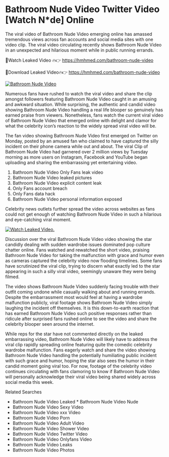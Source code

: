 ﻿# Bathroom Nude Video Twitter Video [Watch N*de] Online

The viral video of ﻿Bathroom Nude Video emerging online has amassed tremendous views across fan accounts and social media sites with one video clip. The viral video circulating recently shows ﻿Bathroom Nude Video in an unexpected and hilarious moment while in public running errands. 

🔴Watch Leaked Video 🔥👉  https://hmhmed.com/bathroom-nude-video 

🔴Download Leaked Video🔥👉  https://hmhmed.com/bathroom-nude-video 

[![Bathroom Nude Video](https://i.imgur.com/dJHk4Zq.gif)](https://hmhmed.com/bathroom-nude-video)

Numerous fans have rushed to watch the viral video and share the clip amongst followers featuring ﻿Bathroom Nude Video caught in an amusing and awkward situation. While surprising, the authentic and candid video showing ﻿Bathroom Nude Video handling a real life blooper so genuinely has earned praise from viewers. Nonetheless, fans watch the current viral video of ﻿Bathroom Nude Video that emerged online with delight and clamor for what the celebrity icon’s reaction to the widely spread viral video will be.

The fan video showing ﻿Bathroom Nude Video first emerged on Twitter on Monday, posted by an amused fan who claimed to have captured the silly incident on their phone camera while out and about. The viral Clip of ﻿Bathroom Nude Video had garnered over 2 million views by Tuesday morning as more users on Instagram, Facebook and YouTube began uploading and sharing the embarrassing yet entertaining video. 

1. ﻿Bathroom Nude Video Only Fans leak video
2. ﻿Bathroom Nude Video leaked pictures
3. ﻿Bathroom Nude Video explicit content leak
4. Only Fans account breach
5. Only Fans data hack
6. ﻿Bathroom Nude Video personal information exposed

Celebrity news outlets further spread the video across websites as fans could not get enough of watching ﻿Bathroom Nude Video in such a hilarious and eye-catching viral moment. 

[![Watch Leaked Video.](https://miro.medium.com/v2/resize:fit:828/format:webp/1*cilzJN44JGOrTw9NJCrNHA.gif "Watch Leaked Video")](https://hmhmed.com/bathroom-nude-video)

Discussion over the viral ﻿Bathroom Nude Video video showing the star candidly dealing with sudden wardrobe issues dominated pop culture chatter online. Fans watched and rewatched the short video, praising ﻿Bathroom Nude Video for taking the malfunction with grace and humor even as cameras captured the celebrity video now flooding timelines. Some fans have scrutinized the viral clip, trying to discern what exactly led to the star appearing in such a silly viral video, seemingly unaware they were being filmed.

The video shows ﻿Bathroom Nude Video suddenly facing trouble with their outfit coming undone while casually walking about and running errands. Despite the embarrassment most would feel at having a wardrobe malfunction publicly, viral footage shows ﻿Bathroom Nude Video simply laughing the incident off themselves. It is this down-to-earth reaction that has earned ﻿Bathroom Nude Video such positive responses rather than ridicule after surprised fans rushed online to see the video and share the celebrity blooper seen around the internet.  

While reps for the star have not commented directly on the leaked embarrassing video, ﻿Bathroom Nude Video will likely have to address the viral clip rapidly spreading online featuring quite the comedic celebrity wardrobe malfunction. Fans eagerly watch and share the video showing ﻿Bathroom Nude Video handling the potentially humiliating public incident with such grace and humor, hoping the star also sees the humor in their candid moment going viral too. For now, footage of the celebrity video continues circulating with fans clamoring to know if ﻿Bathroom Nude Video will personally acknowledge their viral video being shared widely across social media this week.

Related Searches
* ﻿Bathroom Nude Video Leaked
﻿* Bathroom Nude Video Nude
* ﻿Bathroom Nude Video Sexy Video
* ﻿Bathroom Nude Video xxx Video
* ﻿Bathroom Nude Video Porn
* ﻿Bathroom Nude Video Adult Video
* ﻿Bathroom Nude Video Shower Video
* ﻿Bathroom Nude Video Twitter Video
* ﻿Bathroom Nude Video Onlyfans Video
* ﻿Bathroom Nude Video Leaks
* ﻿Bathroom Nude Video Photos